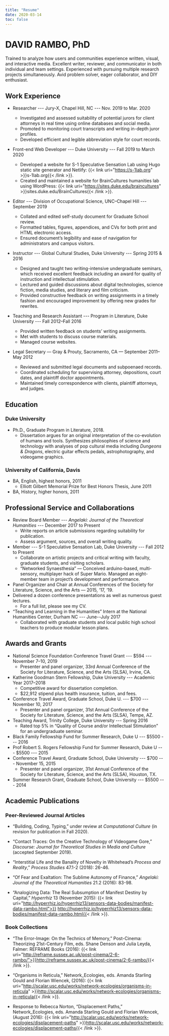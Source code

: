 ```yaml
---
title: "Resume"
date: 2020-03-14
toc: false
---
```

# DAVID RAMBO, PhD

Trained to analyze how users and communities experience written, visual, and interactive media. Excellent writer, reviewer, and communicator in both individual and team settings. Experienced with pursuing multiple research projects simultaneously. Avid problem solver, eager collaborator, and DIY enthusiast.

## Work Experience
* Researcher --- Jury-X, Chapel Hill, NC --- Nov. 2019 to Mar. 2020
  * Investigated and assessed suitability of potential jurors for client attorneys in real time using online databases and social media.
  * Promoted to monitoring court transcripts and writing in-depth juror profiles.
  * Developed efficient and legible abbreviation style for court records.

* Front-end Web Developer --- Duke University --- Fall 2019 to March 2020
  * Developed a website for S-1 Speculative Sensation Lab using Hugo static site generator and Netlify: {{< link uri="https://s-1lab.org" >}}s-1lab.org{{< /link >}}.
  * Created and maintained a website for BrainCultures humanities lab using WordPress: {{< link uri="https://sites.duke.edu/braincultures" >}}sites.duke.edu/BrainCultures{{< /link >}}.

* Editor --- Division of Occupational Science, UNC–Chapel Hill --- September 2019
  * Collated and edited self-study document for Graduate School review.
  * Formatted tables, figures, appendices, and CVs for both print and HTML electronic access.
  * Ensured document’s legibility and ease of navigation for administrators and campus visitors.

* Instructor --- Global Cultural Studies, Duke University --- Spring 2015 & 2016
  * Designed and taught two writing-intensive undergraduate seminars, which received excellent feedback including an award for quality of instruction and intellectual stimulation.
  * Lectured and guided discussions about digital technologies, science fiction, media studies, and literary and film criticism.
  * Provided constructive feedback on writing assignments in a timely fashion and encouraged improvement by offering new grades for rewrites.

* Teaching and Research Assistant --- Program in Literature, Duke University --- Fall 2012–Fall 2016
  * Provided written feedback on students’ writing assignments.
  * Met with students to discuss course materials.
  * Managed course websites.

* Legal Secretary — Gray & Prouty, Sacramento, CA — September 2011–May 2012
  * Reviewed and submitted legal documents and subpoenaed records.
  * Coordinated scheduling for supervising attorney, depositions, court dates, and plaintiff doctor appointments.
  * Maintained timely correspondence with clients, plaintiff attorneys, and judges.

## Education
### Duke University
* Ph.D., Graduate Program in Literature, 2018.
  * Dissertation argues for an original interpretation of the co-evolution of humans and tools. Synthesizes philosophies of science and technology with analyses of pop cultural media including _Dungeons & Dragons_, electric guitar effects pedals, astrophotography, and videogame graphics.
### University of California, Davis
* BA, English, highest honors, 2011
  * Elliott Gilbert Memorial Prize for Best Honors Thesis, June 2011
* BA, History, higher honors, 2011

## Professional Service and Collaborations
* Review Board Member --- *Angelaki: Journal of the Theoretical Humanities* --- December 2017 to Present
  * Write reports on article submissions regarding suitability for publication.
  * Assess argument, sources, and overall writing quality.
* Member --- S-1 Speculative Sensation Lab, Duke University --- Fall 2012 to Present
  * Collaborate on artistic projects and critical writing with faculty, graduate students, and visiting scholars.
  * “Networked Synaesthesia” — Conceived arduino-based, multi-sensory, multiplayer hack of Super Mario. Managed an eight-member team in project’s development and performance.
* Panel Organizer and Chair at Annual Conferences of the Society for Literature, Science, and the Arts — 2015, ‘17, ‘19.
* Delivered a dozen conference presentations as well as numerous guest lectures.
  * For a full list, please see my CV.
* “Teaching and Learning in the Humanities” Intern at the National Humanities Center, Durham NC ---  June--July 2017
  * Collaborated with graduate students and local public high school teachers to produce modular lesson plans.

## Awards and Grants
* National Science Foundation Conference Travel Grant --- $594 --- November 7–10, 2019
  * Presenter and panel organizer, 33rd Annual Conference of the Society for Literature, Science, and the Arts (SLSA), Irvine, CA.
* Katherine Goodman Stern Fellowship, Duke University --- Academic Year 2017–2018
  * Competitive award for dissertation completion.
  * $22,912 stipend plus health insurance, tuition, and fees.
* Conference Travel Award, Graduate School, Duke U. --- $700 --- November 10, 2017
  * Presenter and panel organizer, 31st Annual Conference of the Society for Literature, Science, and the Arts (SLSA), Tempe, AZ.
* Teaching Award, Trinity College, Duke University --- Spring 2016
  * Rated top 5% in “Quality of Course and/or Intellectual Stimulation” for an undergraduate seminar.
* Black Family Fellowship Fund for Summer Research, Duke U --- $5500 --- 2016
* Prof Robert S. Rogers Fellowship Fund for Summer Research, Duke U --- $5500 --- 2015
* Conference Travel Award, Graduate School, Duke University --- $700 --- November 15, 2015
  * Presenter and panel organizer, 31st Annual Conference of the Society for Literature, Science, and the Arts (SLSA), Houston, TX.
* Summer Research Grant, Graduate School, Duke University --- $5500 --- 2014

## Academic Publications
### Peer-Reviewed Journal Articles

* “Building, Coding, Typing,” under review at *Computational Culture* (in revision for publication in Fall 2020).

* “Contact Traces: On the Creative Technology of Videogame Gore,” *Discourse: Journal for Theoretical Studies in Media and Culture* (accepted September 2019).

* “Interstitial Life and the Banality of Novelty in Whitehead’s *Process and Reality*,” *Process Studies* 47.1-2 (2018): 26-46.

* “Of Fear and Exaltation: The Sublime Autonomy of Finance,” *Angelaki: Journal of the Theoretical Humanities* 21.2 (2016): 83-98.

* “Analogizing Data: The Real Subsumption of Manifest Destiny by Capital,” *Hyperrhiz* 13 (November 2015): {{< link uri="http://hyperrhiz.io/hyperrhiz13/sensors-data-bodies/manifest-data-rambo.html">}}
http://hyperrhiz.io/hyperrhiz13/sensors-data-bodies/manifest-data-rambo.html{{< /link >}}.

### Book Collections
* “The Error-Image: On the Technics of Memory,” Post-Cinema: Theorizing 21st-Century Film, eds. Shane Denson and Julia Leyda, Falmer: REFRAME Books (2016): {{< link uri="http://reframe.sussex.ac.uk/post-cinema/2-6-rambo/">}}http://reframe.sussex.ac.uk/post-cinema/2-6-rambo/{{< /link >}}.

* “Organisms in Reticula,” Network_Ecologies, eds. Amanda Starling Gould and Florian Wiencek, (2016): {{< link uri="http://scalar.usc.edu/works/network-ecologies/organisms-in-reticula" >}}http://scalar.usc.edu/works/network-ecologies/organisms-in-reticula{{< /link >}}.

* Response to Rebecca Norton, “Displacement Paths,” Network_Ecologies, eds. Amanda Starling Gould and Florian Wiencek, (August 2016): {{< link uri="http://scalar.usc.edu/works/network-ecologies/displacement-paths" >}}http://scalar.usc.edu/works/network-ecologies/displacement-paths{{< /link >}}.
